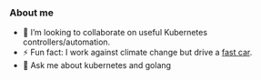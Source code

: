 ### About me

- 👯 I’m looking to collaborate on useful Kubernetes controllers/automation.
- ⚡ Fun fact: I work against climate change but drive a [fast car](https://www.instagram.com/p/CCf45alpvgd/).
- 💬 Ask me about kubernetes and golang
